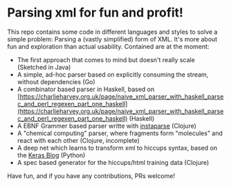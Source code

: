 # Parsing xml for fun and profit!

This repo contains some code in different languages and styles to solve a simple problem: Parsing a (vastly simplified) form of XML. It's more about fun and exploration than actual usability. Contained are at the moment:

- The first approach that comes to mind but doesn't really scale (Sketched in Java)
- A simple, ad-hoc parser based on explicitly consuming the stream, without dependencies (Go)
- A combinator based parser in Haskell, based on [https://charlieharvey.org.uk/page/naive_xml_parser_with_haskell_parsec_and_perl_regexen_part_one_haskell](https://charlieharvey.org.uk/page/naive_xml_parser_with_haskell_parsec_and_perl_regexen_part_one_haskell) (Haskell)
- A EBNF Grammer based parser writte with [instaparse](https://github.com/Engelberg/instaparse) (Clojure)
- A "chemical computing" parser, where fragments form "molecules" and react with each other (Clojure, incomplete)
- A deep net which learns to transform xml to hiccups syntax, based on the [Keras Blog](https://blog.keras.io/a-ten-minute-introduction-to-sequence-to-sequence-learning-in-keras.html) (Python)
- A spec based generator for the hiccups/html training data (Clojure)

Have fun, and if you have any contributions, PRs welcome!
